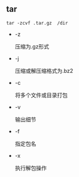 ## tar

```
tar -zcvf .tar.gz  /dir
```

- -z

  压缩为.gz形式

- -j

  压缩或解压缩格式为.bz2

- -c

  将多个文件或目录打包

- -v

  输出细节

- -f

  指定包名

- -x

  执行解包操作